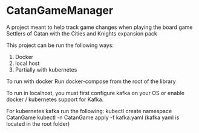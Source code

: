 # CatanGameManager
A project meant to help track game changes when playing the board game Settlers of Catan with the Cities and Knights expansion pack

This project can be run the following ways:
1. Docker
2. local host
3. Partially with kubernetes

To run with docker
Run docker-compose from the root of the library

To run in localhost, you must first configure kafka on your OS or enable docker / kubernetes support for Kafka.


For kubernetes kafka run the following:
kubectl create namespace CatanGame
kubectl -n CatanGame apply -f kafka.yaml (kafka yaml is located in the root folder)

